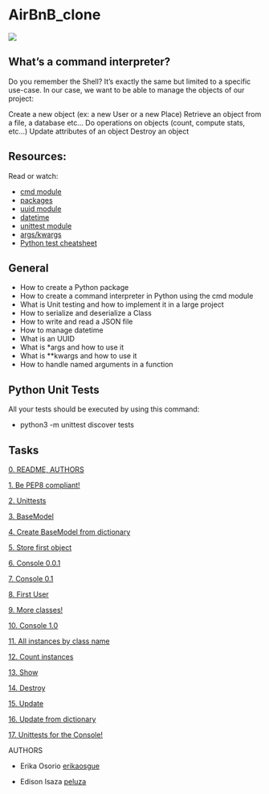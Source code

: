 # AirBnB_clone

<img src="https://holbertonintranet.s3.amazonaws.com/uploads/medias/2018/6/65f4a1dd9c51265f49d0.png?X-Amz-Algorithm=AWS4-HMAC-SHA256&X-Amz-Credential=AKIARDDGGGOUWMNL5ANN%2F20200630%2Fus-east-1%2Fs3%2Faws4_request&X-Amz-Date=20200630T144316Z&X-Amz-Expires=86400&X-Amz-SignedHeaders=host&X-Amz-Signature=a3cb9c7b11a292e1d73b83c9a89fe2c6c5630a1c8a5d72073d30bc9a73581122"/>

## What’s a command interpreter?
Do you remember the Shell? It’s exactly the same but limited to a specific use-case. In our case, we want to be able to manage the objects of our project:

Create a new object (ex: a new User or a new Place)
Retrieve an object from a file, a database etc…
Do operations on objects (count, compute stats, etc…)
Update attributes of an object
Destroy an object

## Resources:
Read or watch:

* [cmd module](./https://docs.python.org/3.4/library/cmd.html)
* [packages](./https://intranet.hbtn.io/concepts/66)
* [uuid module](./https://docs.python.org/3.4/library/uuid.html)
* [datetime](./https://docs.python.org/3.4/library/datetime.html)
* [unittest module](./https://docs.python.org/3.4/library/unittest.html#module-unittest)
* [args/kwargs](./https://yasoob.me/2013/08/04/args-and-kwargs-in-python-explained/)
* [Python test cheatsheet](./https://www.pythonsheets.com/notes/python-tests.html)

## General
* How to create a Python package
* How to create a command interpreter in Python using the cmd module
* What is Unit testing and how to implement it in a large project
* How to serialize and deserialize a Class
* How to write and read a JSON file
* How to manage datetime
* What is an UUID
* What is *args and how to use it
* What is **kwargs and how to use it
* How to handle named arguments in a function

## Python Unit Tests
All your tests should be executed by using this command: 
* python3 -m unittest discover tests
## Tasks

[0. README, AUTHORS](./https://github.com/peluza/AirBnB_clone/blob/master/README.md)

[1. Be PEP8 compliant!]()

[2. Unittests](./https://github.com/peluza/AirBnB_clone/tree/master/tests)

[3.  BaseModel](./https://github.com/peluza/AirBnB_clone/blob/master/models/base_model.py)

[4. Create BaseModel from dictionary](./https://github.com/peluza/AirBnB_clone/blob/master/models/base_model.py)

[5. Store first object](./https://github.com/peluza/AirBnB_clone/blob/master/models/base_model.py)

[6. Console 0.0.1 ](./https://github.com/peluza/AirBnB_clone/blob/master/console.py)

[7. Console 0.1](./https://github.com/peluza/AirBnB_clone/blob/master/console.py)

[8. First User](./https://github.com/peluza/AirBnB_clone/blob/master/models/user.py)

[9. More classes!](./https://github.com/peluza/AirBnB_clone/tree/master/models)

[10. Console 1.0](./https://github.com/peluza/AirBnB_clone/blob/master/console.py)

[11. All instances by class name](./https://github.com/peluza/AirBnB_clone/blob/master/console.py)

[12. Count instances](./https://github.com/peluza/AirBnB_clone/blob/master/console.py)

[13. Show](./https://github.com/peluza/AirBnB_clone/blob/master/console.py)

[14. Destroy](./https://github.com/peluza/AirBnB_clone/blob/master/console.py)

[15. Update](./https://github.com/peluza/AirBnB_clone/blob/master/console.py)

[16. Update from dictionary](./https://github.com/peluza/AirBnB_clone/blob/master/console.py)

[17. Unittests for the Console!](./https://github.com/peluza/AirBnB_clone/blob/master/tests/test_console.py)

AUTHORS

* Erika Osorio [erikaosgue](./https://github.com/erikaosgue)

* Edison Isaza [peluza](./https://github.com/peluza)
